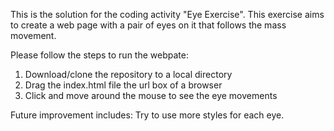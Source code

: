 This is the solution for the coding activity "Eye Exercise". This exercise aims to create a web page with a pair of eyes on it that follows the mass movement.

Please follow the steps to run the webpate:
1. Download/clone the repository to a local directory
2. Drag the index.html file the url box of a browser
3. Click and move around the mouse to see the eye movements

Future improvement includes: Try to use more styles for each eye. 
